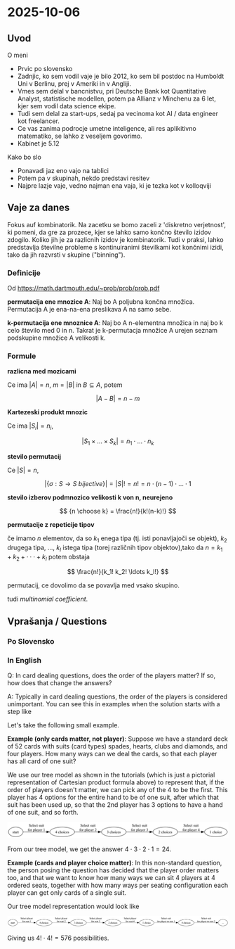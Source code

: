 # 2025-10-06

## Uvod

O meni

* Prvic po slovensko
* Zadnjic, ko sem vodil vaje je bilo 2012, ko sem bil postdoc na Humboldt Uni v Berlinu, prej v Ameriki in v Angliji.
* Vmes sem delal v bancnistvu, pri Deutsche Bank kot Quantitative Analyst, statistische modellen, potem pa Allianz v Minchenu za 6 let, kjer sem vodil data science ekipe.
* Tudi sem delal za start-ups, sedaj pa vecinoma kot AI / data engineer kot freelancer.
* Ce vas zanima podrocje umetne inteligence, ali res aplikitivno matematiko, se lahko z veseljem govorimo.
* Kabinet je 5.12

Kako bo slo

* Ponavadi jaz eno vajo na tablici
* Potem pa v skupinah, nekdo predstavi resitev
* Najpre lazje vaje, vedno najman ena vaja, ki je tezka kot v kolloqviji


## Vaje za danes

Fokus auf kombinatorik. Na zacetku se bomo zaceli z 'diskretno verjetnost', ki pomeni, da gre za prozece, kjer se lahko samo končno število izidov zdogilo. Koliko jih je za razlicnih izidov je kombinatorik. Tudi v praksi, lahko predstavlja številne probleme s kontinuiranimi številkami kot končnimi izidi, tako da jih razvrsti v skupine ("binning").


### Definicije

Od https://math.dartmouth.edu/~prob/prob/prob.pdf

**permutacija ene mnozice A**: Naj bo A poljubna končna množica. Permutacija A je ena-na-ena preslikava
A na samo sebe.

**k-permutacija ene mnoznice A**: Naj bo A n-elementna množica in naj bo k celo število med 0 in n. Takrat je k-permutacja množice A urejen seznam podskupine množice A velikosti k.

### Formule

**razlicna med mozicami**

Ce ima $|A| = n$, $m = |B|$ in $B \subseteq A$, potem

$$
|A - B | = n - m
$$

**Kartezeski produkt mnozic**

Ce ima $|S_i| = n_i$,

$$
| S_1 \times \ldots \times S_k| = n_1 \cdot \ldots \cdot n_k
$$

**stevilo permutacij**

Ce $|S| = n$,

$$
|\{\sigma: S \rightarrow S \ bijective\}| = |S|! = n! = n \cdot (n-1)\cdot \ldots \cdot 1
$$

**stevilo izberov podmnozico velikosti k von n, neurejeno**

$$
{n \choose k} = \frac{n!}{k!(n-k)!}
$$

**permutacije z repeticije tipov**

če imamo $n$ elementov, da so $k_1$ enega tipa (tj. isti ponavljajoči se objekt), $k_2$ drugega tipa, ..., $k_l$ istega tipa (torej različnih tipov objektov),tako da
$n = k_1 + k_2 +···+ k_l$ potem obstaja

$$
\frac{n!}{k_1! k_2! \ldots k_l!}
$$

permutacij, ce dovolimo da se povavlja med vsako skupino.

tudi *multinomial coefficient*.

## Vprašanja / Questions

### Po Slovensko

### In English

Q: In card dealing questions, does the order of the players matter?
If so, how does that change the answers?

A: Typically in card dealing questions, the order of the players is considered unimportant.
You can see this in examples when the solution starts with a step like

Let's take the following small example.

**Example (only cards matter, not player)**: Suppose we have a standard deck of 52 cards with suits (card types) spades, hearts, clubs and diamonds, and four players. How many ways can we deal the cards, so that each player has all card of one suit?

We use our tree model as shown in the tutorials (which is just a pictorial representation of Cartesian product formula above) to represent that, if the order of players doesn't matter, we can pick any of the 4 to be the first. This player has 4 options for the entire hand to be of one suit, after which that suit has been used up, so that the 2nd player has 3 options to have a hand of one suit, and so forth.

![Tree model for all cards of same suit count](../graphics/generated/pick-player-suit.png)

From our tree model, we get the answer $4 \cdot 3 \cdot 2 \cdot 1 = 24$.

**Example (cards and player choice matter)**: In this non-standard question, the person posing the question has decided that the player order matters too, and that we want to know how many ways we can sit 4 players at 4 ordered seats, together with how many ways per seating configuration each player can get only cards of a single suit.

Our tree model representation would look like

![Tree model for player seat order and same suit](../graphics/generated/pick-player-order-suit.png)

Giving us $4! \cdot 4! = 576$ possibilities.